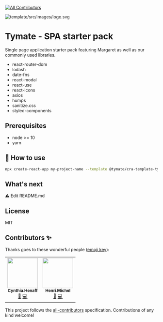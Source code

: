 
<!-- ALL-CONTRIBUTORS-BADGE:START - Do not remove or modify this section -->
[![All Contributors](https://img.shields.io/badge/all_contributors-2-orange.svg?style=flat-square)](#contributors-)
<!-- ALL-CONTRIBUTORS-BADGE:END -->
![template/src/images/logo.svg](Tymate)

# Tymate - SPA starter pack

Single page application starter pack featuring Margaret as well as our commonly used libraries.

* react-router-dom
* lodash
* date-fns
* react-modal
* react-use
* react-icons
* axios
* humps
* sanitize.css
* styled-components

## Prerequisites

* node >= 10
* yarn

## 🚀 How to use

```bash
npx create-react-app my-project-name --template @tymate/cra-template-tymate
```

## What's next

:warning: Edit README.md

## License

MIT

## Contributors ✨

Thanks goes to these wonderful people ([emoji key](https://allcontributors.org/docs/en/emoji-key)):

<!-- ALL-CONTRIBUTORS-LIST:START - Do not remove or modify this section -->
<!-- prettier-ignore-start -->
<!-- markdownlint-disable -->
<table>
  <tr>
    <td align="center"><a href="https://github.com/cynthiahenaff"><img src="https://avatars3.githubusercontent.com/u/26904024?v=4" width="100px;" alt=""/><br /><sub><b>Cynthia Henaff </b></sub></a><br /><a href="#ideas-cynthiahenaff" title="Ideas, Planning, & Feedback">🤔</a> <a href="https://github.com/tymate/cra-template-tymate/commits?author=cynthiahenaff" title="Code">💻</a></td>
    <td align="center"><a href="https://github.com/Tip-"><img src="https://avatars3.githubusercontent.com/u/1025157?v=4" width="100px;" alt=""/><br /><sub><b>Henri Michel</b></sub></a><br /><a href="#ideas-Tip-" title="Ideas, Planning, & Feedback">🤔</a> <a href="https://github.com/tymate/cra-template-tymate/commits?author=Tip-" title="Code">💻</a></td>
  </tr>
</table>

<!-- markdownlint-enable -->
<!-- prettier-ignore-end -->
<!-- ALL-CONTRIBUTORS-LIST:END -->

This project follows the [all-contributors](https://github.com/all-contributors/all-contributors) specification. Contributions of any kind welcome!
